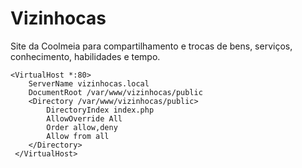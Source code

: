 Vizinhocas
==========

Site da Coolmeia para compartilhamento e trocas de bens, serviços, conhecimento, habilidades e tempo.


```
<VirtualHost *:80>
    ServerName vizinhocas.local
    DocumentRoot /var/www/vizinhocas/public
    <Directory /var/www/vizinhocas/public>
        DirectoryIndex index.php
        AllowOverride All
        Order allow,deny
        Allow from all
    </Directory>
 </VirtualHost>
``` 

